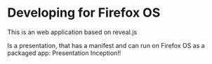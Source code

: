 # Developing for Firefox OS

This is an web application based on reveal.js

Is a presentation, that has a manifest and can run on Firefox OS as a packaged app: Presentation Inception!!
